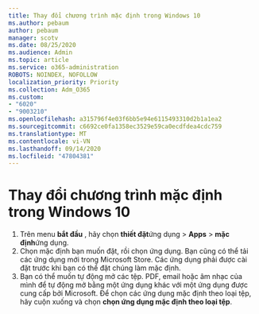 ```yaml
---
title: Thay đổi chương trình mặc định trong Windows 10
ms.author: pebaum
author: pebaum
manager: scotv
ms.date: 08/25/2020
ms.audience: Admin
ms.topic: article
ms.service: o365-administration
ROBOTS: NOINDEX, NOFOLLOW
localization_priority: Priority
ms.collection: Adm_O365
ms.custom:
- "6020"
- "9003210"
ms.openlocfilehash: a315796f4e03f6bb5e94e6115493310d2b1a1ea2
ms.sourcegitcommit: c6692ce0fa1358ec3529e59ca0ecdfdea4cdc759
ms.translationtype: MT
ms.contentlocale: vi-VN
ms.lasthandoff: 09/14/2020
ms.locfileid: "47804381"
---
```

# <a name="change-default-programs-in-windows-10"></a>Thay đổi chương trình mặc định trong Windows 10

1. Trên menu **bắt đầu** , hãy chọn **thiết đặt**ứng dụng  >  **Apps**  >  **mặc định**ứng dụng.
2. Chọn mặc định bạn muốn đặt, rồi chọn ứng dụng. Bạn cũng có thể tải các ứng dụng mới trong Microsoft Store. Các ứng dụng phải được cài đặt trước khi bạn có thể đặt chúng làm mặc định.
3. Bạn có thể muốn tự động mở các tệp. PDF, email hoặc âm nhạc của mình để tự động mở bằng một ứng dụng khác với một ứng dụng được cung cấp bởi Microsoft. Để chọn các ứng dụng mặc định theo loại tệp, hãy cuộn xuống và chọn  **chọn ứng dụng mặc định theo loại tệp**.